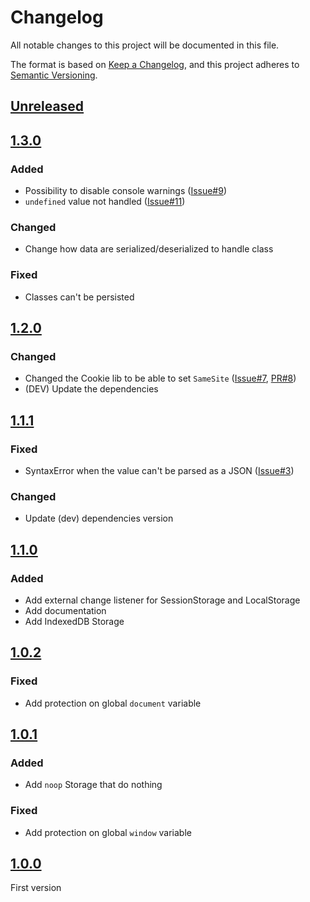 # Changelog
All notable changes to this project will be documented in this file.

The format is based on [Keep a Changelog](https://keepachangelog.com/en/1.0.0/),
and this project adheres to [Semantic Versioning](https://semver.org/spec/v2.0.0.html).

## [Unreleased]

## [1.3.0]

### Added

- Possibility to disable console warnings ([Issue#9])
- `undefined` value not handled ([Issue#11])

### Changed

- Change how data are serialized/deserialized to handle class

### Fixed

- Classes can't be persisted

## [1.2.0]

### Changed

- Changed the Cookie lib to be able to set `SameSite` ([Issue#7], [PR#8])
- (DEV) Update the dependencies

## [1.1.1]

### Fixed

- SyntaxError when the value can't be parsed as a JSON ([Issue#3])

### Changed

- Update (dev) dependencies version

## [1.1.0]

### Added

- Add external change listener for SessionStorage and LocalStorage
- Add documentation
- Add IndexedDB Storage

## [1.0.2]

### Fixed

- Add protection on global `document` variable

## [1.0.1]

### Added

- Add `noop` Storage that do nothing

### Fixed

- Add protection on global `window` variable

## [1.0.0]

First version

[Unreleased]: https://github.com/MacFJA/svelte-persistent-store/compare/1.3.0...HEAD
[1.3.0]: https://github.com/MacFJA/svelte-persistent-store/compare/1.2.0...1.3.0
[1.2.0]: https://github.com/MacFJA/svelte-persistent-store/compare/1.1.1...1.2.0
[1.1.1]: https://github.com/MacFJA/svelte-persistent-store/compare/1.1.0...1.1.1
[1.1.0]: https://github.com/MacFJA/svelte-persistent-store/compare/1.0.2...1.1.0
[1.0.2]: https://github.com/MacFJA/svelte-persistent-store/compare/1.0.1...1.0.2
[1.0.1]: https://github.com/MacFJA/svelte-persistent-store/compare/1.0.0...1.0.1
[1.0.0]: https://github.com/MacFJA/svelte-persistent-store/releases/tag/1.0.0

[Issue#3]: https://github.com/MacFJA/svelte-persistent-store/issues/3
[Issue#7]: https://github.com/MacFJA/svelte-persistent-store/issues/7
[Issue#9]: https://github.com/MacFJA/svelte-persistent-store/issues/9
[Issue#11]: https://github.com/MacFJA/svelte-persistent-store/issues/11
[PR#8]: https://github.com/MacFJA/svelte-persistent-store/pull/8
